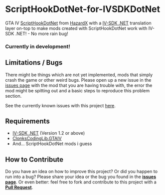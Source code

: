 # ScriptHookDotNet-for-IVSDKDotNet
GTA IV [ScriptHookDotNet](https://github.com/HazardX/gta4_scripthookdotnet) from [HazardX](https://twitter.com/HazardX) with a [IV-SDK .NET](https://github.com/ClonkAndre/IV-SDK-DotNet) translation layer on-top to make mods created with ScriptHookDotNet work with IV-SDK .NET! - No more rain bug!

### Currently in development!

## Limitations / Bugs
There might be things which are not yet implemented, mods that simply crash the game or other weird bugs.
Please open up a new issue in the [issues page](https://github.com/ClonkAndre/ScriptHookDotNet-for-IVSDKDotNet/issues) with the mod that you are having trouble with, the error the mod might be spitting out and a basic steps to reproduce this problem section.  

See the currently known issues with this project [here](https://github.com/ClonkAndre/ScriptHookDotNet-for-IVSDKDotNet/issues/1).

## Requirements
- [IV-SDK .NET](https://github.com/ClonkAndre/IV-SDK-DotNet) (Version 1.2 or above)
- [ClonksCodingLib.GTAIV](https://github.com/ClonkAndre/ClonksCodingLib.GTAIV)
- And... ScriptHookDotNet mods i guess

## How to Contribute
Do you have an idea on how to improve this project? Or did you happen to run into a bug? Please share your idea or the bug you found in the **[issues page](https://github.com/ClonkAndre/ScriptHookDotNet-for-IVSDKDotNet/issues)**. Or even better: feel free to fork and contribute to this project with a **[Pull Request](https://github.com/ClonkAndre/ScriptHookDotNet-for-IVSDKDotNet/pulls)**.
